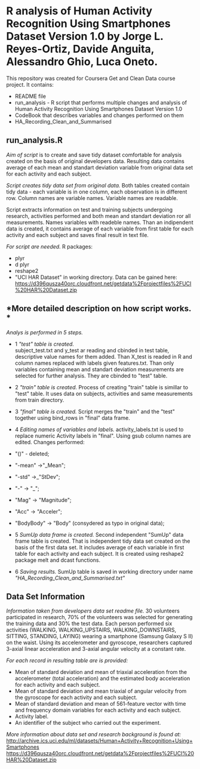 R analysis of Human Activity Recognition Using Smartphones Dataset Version 1.0 by Jorge L. Reyes-Ortiz, Davide Anguita, Alessandro Ghio, Luca Oneto.
===========================================
This repository was created for Coursera Get and Clean Data course project. 
It contains:
- README file
- run_analysis - R script that performs multiple changes and     analysis of Human Activity Recognition Using Smartphones Dataset Version 1.0
- CodeBook that describes variables and changes performed on them
- HA_Recording_Clean_and_Summarised

run_analysis.R
-----------------------------------
*Aim of script* is to create and save tidy dataset comfortable for analysis created on the basis of original developers data. Resulting data contains average of each mean and standart deviation variable from original data set for each activity and each subject.

*Script creates tidy data set from original data.* 
Both tables created contain tidy data - each variable is in one column, each observation is in different row. Column names are variable names. Variable names are readable.

Script extracts information on test and training subjects undergoing research, activities performed and both mean and standart deviation ror all measurements. Names variables with readeble names. 
Than an indipendent data is created, it contains average of each variable from first table for each activity and each subject and saves final result in text file. 

*For script are needed.*
R packages:
- plyr
- d plyr
- reshape2 
- "UCI HAR Dataset" in working directory. Data can be gained here: https://d396qusza40orc.cloudfront.net/getdata%2Fprojectfiles%2FUCI%20HAR%20Dataset.zip

*More detailed description on how script works. *
-----------------------
*Analys is performed in 5 steps.*

- 1 *"test" table is created.*  
subject_test.txt and y_test ar reading and cbinded in test table, descriptive value names for them added. Than X_test is readed in R and column names replaced with labels given features.txt. Than only variables containing mean and standart deviation measurements are selected for further analysis. They are cbinded to "test" table.

- 2 *"train" table is created.*
Process of creating "train" table is simillar to "test" table. It uses data on subjects, activities and same measurements from train directory.

- 3 *"final" table is created.*
Script merges the "train" and the "test" together using bind_rows in "final" data frame.

- 4 *Editing names of variables and labels.*
activity_labels.txt is used to replace numeric Activity labels in "final".
Using gsub column names are edited. Changes performed:
 - "()" - deleted;
 - "-mean" ->"_Mean";
 - "-std" ->_"StDev";
 - "-" -> "_";
 - "Mag" -> "Magnitude";
 - "Acc" -> "Acceler";
 - "BodyBody" -> "Body" (consydered as typo in original data);

- 5 *SumUp data frame is created.*
Second independent "SumUp" data frame table is created. That is independent tidy data set created on the basis of the first data set. It includes average of each variable in first table for each activity and each subject.
It is created using reshape2 package melt and dcast functions.

- 6 *Saving results.*
SumUp table is saved in working directory under name *"HA_Recording_Clean_and_Summarised.txt"*

Data Set Information
---------------------------
*Information taken from developers data set readme file.*
30 volunteers participated in research, 70% of the volunteers was selected for generating the training data and 30% the test data. 
Each person performed six activities (WALKING, WALKING_UPSTAIRS, WALKING_DOWNSTAIRS, SITTING, STANDING, LAYING) wearing a smartphone (Samsung Galaxy S II) on the waist. Using its  accelerometer and gyroscope, researchers captured 3-axial linear acceleration and 3-axial angular velocity at a constant rate.

*For each record in resulting table are is provided:*
- Mean of standard deviation and mean of triaxial acceleration from the accelerometer (total acceleration) and the estimated body acceleration for each activity and each subject.
- Mean of standard deviation and mean triaxial of angular velocity from the gyroscope for each activity and each subject. 
- Mean of standard deviation and mean of 561-feature vector with time and frequency domain variables for each activity and each subject. 
- Activity label. 
- An identifier of the subject who carried out the experiment.

*More information about data set and research background is found at:*
http://archive.ics.uci.edu/ml/datasets/Human+Activity+Recognition+Using+Smartphones
https://d396qusza40orc.cloudfront.net/getdata%2Fprojectfiles%2FUCI%20HAR%20Dataset.zip
